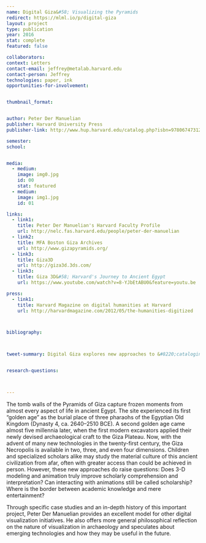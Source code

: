 ```yaml
---
name: Digital Giza&#58; Visualizing the Pyramids
redirect: https://mlml.io/p/digital-giza
layout: project
type: publication
year: 2016
stat: complete
featured: false

collaborators:
context: Letters
contact-email: jeffrey@metalab.harvard.edu
contact-person: Jeffrey
technologies: paper, ink
opportunities-for-involvement:


thumbnail_format:


author: Peter Der Manuelian
publisher: Harvard University Press
publisher-link: http://www.hup.harvard.edu/catalog.php?isbn=9780674731233

semester:
school:


media:
  - medium:
    image: img0.jpg
    id: 00
    stat: featured
  - medium:
    image: img1.jpg
    id: 01

links:
  - link1: 
    title: Peter Der Manuelian's Harvard Faculty Profile
    url: http://nelc.fas.harvard.edu/people/peter-der-manuelian
  - link2: 
    title: MFA Boston Giza Archives
    url: http://www.gizapyramids.org/ 
  - link3: 
    title: Giza3D
    url: http://giza3d.3ds.com/
  - link3: 
    title: Giza 3D&#58; Harvard's Journey to Ancient Egypt
    url: https://www.youtube.com/watch?v=8-YJbEtABU0&feature=youtu.be

press:
  - link1: 
    title: Harvard Magazine on digital humanities at Harvard
    url: http://harvardmagazine.com/2012/05/the-humanities-digitized



bibliography:



tweet-summary: Digital Giza explores new approaches to &#8220;cataloging&#8221; the world's most famous archeological site, The Pyramids on the Giza Plateau, highlighting efforts at the Museum of Fine Arts Boston and Harvard University.


research-questions:



---
```


The tomb walls of the Pyramids of Giza capture frozen moments from almost every aspect of life in ancient Egypt. The site experienced its first “golden age” as the burial place of three pharaohs of the Egyptian Old Kingdom (Dynasty 4, ca. 2640–2510 BCE). A second golden age came almost five millennia later, when the first modern excavators applied their newly devised archaeological craft to the Giza Plateau. Now, with the advent of many new technologies in the twenty-first century, the Giza Necropolis is available in two, three, and even four dimensions. Children and specialized scholars alike may study the material culture of this ancient civilization from afar, often with greater access than could be achieved in person. However, these new approaches do raise questions: Does 3-D modeling and animation truly improve scholarly comprehension and interpretation? Can interacting with animations still be called scholarship? Where is the border between academic knowledge and mere entertainment?

Through specific case studies and an in-depth history of this important project, Peter Der Manuelian provides an excellent model for other digital visualization initiatives. He also offers more general philosophical reflection on the nature of visualization in archaeology and speculates about emerging technologies and how they may be useful in the future.
